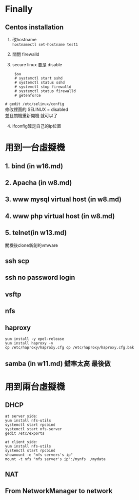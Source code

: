 # Finally

## Centos installation
1. 改hostname  
`hostnamectl set-hostname test1`
2. 關閉 firewalld
3. secure linux 要是 disable 

        $su  
        # systemctl start sshd  
        # systemctl status sshd  
        # systemctl stop firewalld
        # systemctl status firewalld
        # getenforce

` # gedit /etc/selinux/config `  
修改裡面的 SELINUX = disabled  
並且關機重新開機 就可以了

4. ifconfig確定自己的ip位置


# 用到一台虛擬機
## 1. bind (in w16.md)
## 2. Apacha (in w8.md)
## 3. www mysql virtual host (in w8.md)
## 4. www php virtual host (in w8.md)
## 5. telnet(in w13.md)
關機後clone新創的vmware  
## ssh scp
## ssh no password login


## vsftp
## nfs
## haproxy

`yum install -y epel-release`  
`yum install haproxy -y`  
`cp /etc/haproxy/haproxy.cfg cp /etc/haproxy/haproxy.cfg.bak` 

## samba (in w11.md) 錯率太高 最後做

# 用到兩台虛擬機

## DHCP

    at server side:
    yum install nfs-utils
    systemctl start rpcbind
    systemctl start nfs-server
    gedit /etc/exports

    at client side:
    yum install nfs-utils
    systemctl start rpcbind
    showmount -e "nfs servers's ip"
    mount -t nfs "nfs server's ip":/mynfs  /mydata

## NAT

## From NetworkManager to network










